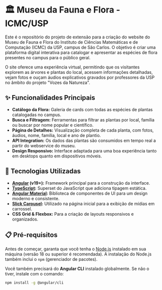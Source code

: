 # 🏛️ Museu da Fauna e Flora - ICMC/USP

Este é o repositório do projeto de extensão para a criação do website do Museu de Fauna e Flora do Instituto de Ciências Matemáticas e de Computação (ICMC) da USP, campus de São Carlos. O objetivo é criar uma plataforma digital interativa para catalogar e apresentar as espécies de flora presentes no campus para o público geral.

O site oferece uma experiência virtual, permitindo que os visitantes explorem as árvores e plantas do local, acessem informações detalhadas, vejam fotos e ouçam áudios explicativos gravados por professores da USP no âmbito do projeto "Vozes da Natureza".


## ✨ Funcionalidades Principais

- **Catálogo da Flora:** Galeria de cards com todas as espécies de plantas catalogadas no campus.
- **Busca e Filtragem:** Ferramentas para filtrar as plantas por local, família ou buscar por nome popular e científico.
- **Página de Detalhes:** Visualização completa de cada planta, com fotos, áudios, nome, família, local e ano de plantio.
- **API Integration:** Os dados das plantas são consumidos em tempo real a partir do webservice do museu.
- **Design Responsivo:** Interface adaptada para uma boa experiência tanto em desktops quanto em dispositivos móveis.

## 🚀 Tecnologias Utilizadas

- **[Angular](https://angular.io/) (v19+):** Framework principal para a construção da interface.
- **[TypeScript](https://www.typescriptlang.org/):** Superset do JavaScript que adiciona tipagem estática.
- **[Angular Material](https://material.angular.io/):** Biblioteca de componentes de UI para um design moderno e consistente.
- **[Slick Carousel](https://kenwheeler.github.io/slick/):** Utilizado na página inicial para a exibição de mídias em carrossel.
- **CSS Grid & Flexbox:** Para a criação de layouts responsivos e organizados.

## 📋 Pré-requisitos

Antes de começar, garanta que você tenha o [Node.js](https://nodejs.org/) instalado em sua máquina (versão 18 ou superior é recomendada). A instalação do Node.js também inclui o `npm` (gerenciador de pacotes).

Você também precisará do **Angular CLI** instalado globalmente. Se não o tiver, instale com o comando:
```bash
npm install -g @angular/cli
